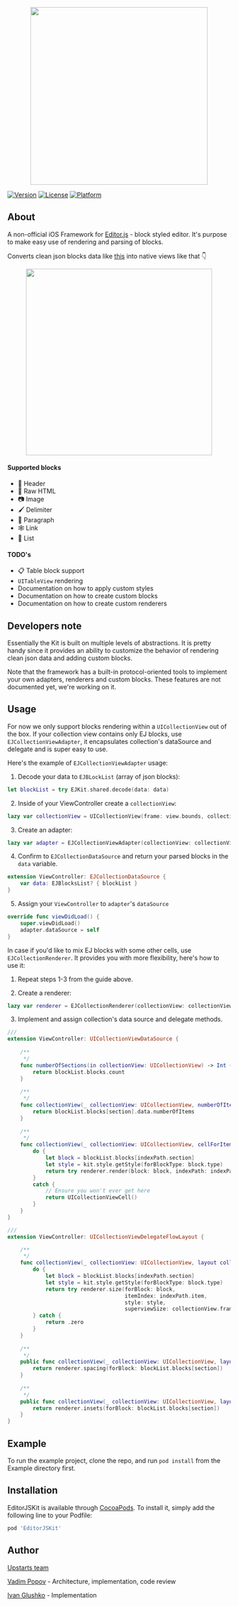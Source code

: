 
<p align="center">
<picture width=400>
  <source media="(prefers-color-scheme: dark)" srcset="https://static.upstarts.work/ejkit/logo-dark.png?">
  <img src="https://static.upstarts.work/ejkit/logo-light.png?" width=400>
</picture>
</p>

[![Version](https://img.shields.io/cocoapods/v/EditorJSKit.svg?style=flat)](https://cocoapods.org/pods/EditorJSKit)
[![License](https://img.shields.io/cocoapods/l/EditorJSKit.svg?style=flat)](https://cocoapods.org/pods/EditorJSKit)
[![Platform](https://img.shields.io/cocoapods/p/EditorJSKit.svg?style=flat)](https://cocoapods.org/pods/EditorJSKit)

## About

A non-official iOS Framework for [Editor.js](https://editorjs.io) - block styled editor. It's purpose to make easy use of rendering and parsing of blocks.

Converts clean json blocks data like [this](Example/EditorJSKit/EditorJSMock.json) into native views like that 👇

<p align="center">
  <img src="https://static.upstarts.work/ejkit/editorjs.kit-ios-scr.png?" width=420 />
</p>

#### Supported blocks
* 🎩 Header
* 🥑 Raw HTML
* 📷 Image
* 🖌 Delimiter
* 💌 Paragraph
* 🕸 Link
* 🌿 List

#### TODO's
* 📋 Table block support
* `UITableView` rendering
* Documentation on how to apply custom styles
* Documentation on how to create custom blocks
* Documentation on how to create custom renderers

## Developers note
Essentially the Kit is built on multiple levels of abstractions. It is pretty handy since it provides an ability to customize the behavior of rendering clean json data and adding custom blocks.

Note that the framework has a built-in protocol-oriented tools to implement your own adapters, renderers and custom blocks. These features are not documented yet, we're working on it. 

## Usage
For now we only support blocks rendering within a `UICollectionView` out of the box. If your collection view contains only EJ blocks, use `EJCollectionViewAdapter`, it encapsulates collection's dataSource and delegate and is super easy to use. 

Here's the example of `EJCollectionViewAdapter` usage: 

1. Decode your data to `EJBLockList` (array of json blocks): 
``` swift
let blockList = try EJKit.shared.decode(data: data)
```

2. Inside of your ViewController create a `collectionView`:
``` swift
lazy var collectionView = UICollectionView(frame: view.bounds, collectionViewLayout: UICollectionViewFlowLayout())
```

3. Create an adapter:
``` swift
lazy var adapter = EJCollectionViewAdapter(collectionView: collectionView)
```

4. Confirm to `EJCollectionDataSource` and return your parsed blocks in the `data` variable.
``` swift
extension ViewController: EJCollectionDataSource {
    var data: EJBlocksList? { blockList }
}
```

5. Assign your `ViewController` to `adapter`'s `dataSource`
``` swift
override func viewDidLoad() {
    super.viewDidLoad()
    adapter.dataSource = self
}
```

In case if you'd like to mix EJ blocks with some other cells, use `EJCollectionRenderer`. It provides you with more flexibility, here's how to use it:

1. Repeat steps 1-3 from the guide above.

2. Create a renderer:
``` swift
lazy var renderer = EJCollectionRenderer(collectionView: collectionView)
```

3. Implement and assign collection's data source and delegate methods.
``` swift
///
extension ViewController: UICollectionViewDataSource {
    
    /**
     */
    func numberOfSections(in collectionView: UICollectionView) -> Int {
        return blockList.blocks.count
    }
    
    /**
     */
    func collectionView(_ collectionView: UICollectionView, numberOfItemsInSection section: Int) -> Int {
        return blockList.blocks[section].data.numberOfItems
    }
    
    /**
     */    
    func collectionView(_ collectionView: UICollectionView, cellForItemAt indexPath: IndexPath) -> UICollectionViewCell {
        do {
            let block = blockList.blocks[indexPath.section]
            let style = kit.style.getStyle(forBlockType: block.type)
            return try renderer.render(block: block, indexPath: indexPath, style: style)
        }
        catch {
            // Ensure you won't ever get here
            return UICollectionViewCell()
        }
    }
}

///
extension ViewController: UICollectionViewDelegateFlowLayout {

    /**
     */
    func collectionView(_ collectionView: UICollectionView, layout collectionViewLayout: UICollectionViewLayout, sizeForItemAt indexPath: IndexPath) -> CGSize {
        do {
            let block = blockList.blocks[indexPath.section]
            let style = kit.style.getStyle(forBlockType: block.type)
            return try renderer.size(forBlock: block,
                                     itemIndex: indexPath.item,
                                     style: style,
                                     superviewSize: collectionView.frame.size)
        } catch {
            return .zero
        }
    }
    
    /**
     */
    public func collectionView(_ collectionView: UICollectionView, layout collectionViewLayout: UICollectionViewLayout, minimumLineSpacingForSectionAt section: Int) -> CGFloat {
        return renderer.spacing(forBlock: blockList.blocks[section])
    }
    
    /**
     */
    public func collectionView(_ collectionView: UICollectionView, layout collectionViewLayout: UICollectionViewLayout, insetForSectionAt section: Int) -> UIEdgeInsets {
        return renderer.insets(forBlock: blockList.blocks[section])
    }
}
``` 


## Example

To run the example project, clone the repo, and run `pod install` from the Example directory first.

## Installation

EditorJSKit is available through [CocoaPods](https://cocoapods.org). To install
it, simply add the following line to your Podfile:

```ruby
pod 'EditorJSKit'
```

## Author

[Upstarts team](https://upstarts.work)

[Vadim Popov](https://t.me/popovvadim) - Architecture, implementation, code review

[Ivan Glushko](https://github.com/ivanglushko) - Implementation


